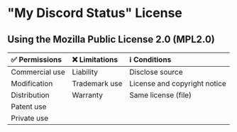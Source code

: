 # "My Discord Status" License
## Using the Mozilla Public License 2.0 (MPL2.0)
| ✅ Permissions    | ❌ Limitations   | ℹ️ Conditions                   |
| :---              | :---             | :---                            |
| Commercial use    | Liability        | Disclose source                 |
| Modification      | Trademark use    | License and copyright notice    |
| Distribution      | Warranty         | Same license (file)             |
| Patent use        |                  |                                 |
| Private use       |                  |                                 |
